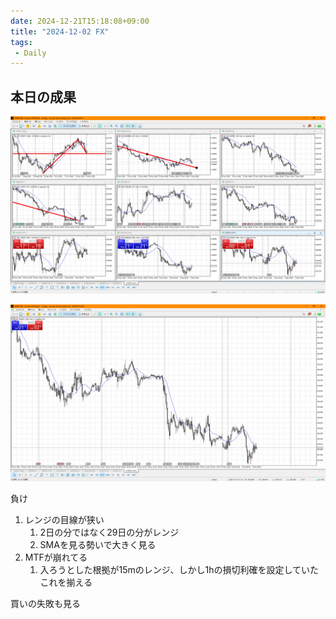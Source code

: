 ```yaml
---
date: 2024-12-21T15:18:08+09:00
title: "2024-12-02 FX"
tags:
 - Daily
---
```

## 本日の成果

![](../image/スクリーンショット%202024-12-02%20200843.png)

![](../image/Pasted%20image%2020241202200850.png)

負け
1. レンジの目線が狭い
    1. 2日の分ではなく29日の分がレンジ
    2. SMAを見る勢いで大きく見る
2. MTFが崩れてる
    1. 入ろうとした根拠が15mのレンジ、しかし1hの損切利確を設定していた
       これを揃える
       

買いの失敗も見る